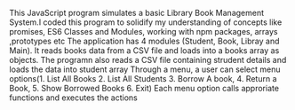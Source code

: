 This JavaScript program simulates a basic Library Book Management System.I coded this program to solidify my understanding of concepts like promises, ES6 Classes and Modules, working with npm packages, arrays ,prototypes etc The application has 4 modules (Student, Book, Libray and Main). It reads books data from a CSV file and loads into a books array as objects. The programn also reads a CSV file containing strudent details and loads the data into student array Through a menu, a user can select menu options(1. List All Books 2. List All Students 3. Borrow A book, 4. Return a Book, 5. Show Borrowed Books 6. Exit) Each menu option calls approriate functions and executes the actions
